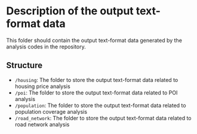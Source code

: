 # Description of the output text-format data
This folder should contain the output text-format data 
generated by the analysis codes in the repository.

## Structure
- ``/housing``: The folder to store the output text-format data related to housing price analysis
- ``/poi``: The folder to store the output text-format data related to POI analysis
- ``/population``: The folder to store the output text-format data related to population coverage analysis
- ``/road_network``: The folder to store the output text-format data related to road network analysis
